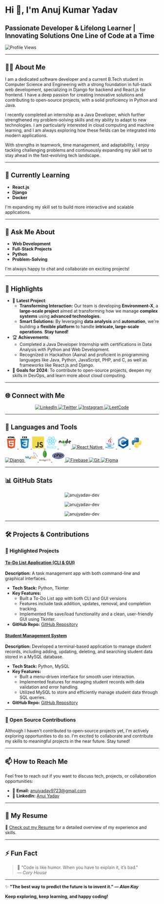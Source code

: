 # Hi 👋, I'm Anuj Kumar Yadav

## Passionate Developer & Lifelong Learner | Innovating Solutions One Line of Code at a Time

![Profile Views](https://komarev.com/ghpvc/?username=anujyadav-dev&label=Profile%20views&color=0e75b6&style=flat)

---

## 👨‍💻 About Me

I am a dedicated software developer and a current B.Tech student in Computer Science and Engineering with a strong foundation in full-stack web development, specializing in Django for backend and React.js for frontend. I have a deep passion for creating innovative solutions and contributing to open-source projects, with a solid proficiency in Python and Java.

I recently completed an internship as a Java Developer, which further strengthened my problem-solving skills and my ability to adapt to new technologies. I am particularly interested in cloud computing and machine learning, and I am always exploring how these fields can be integrated into modern applications.

With strengths in teamwork, time management, and adaptability, I enjoy tackling challenging problems and continuously expanding my skill set to stay ahead in the fast-evolving tech landscape.

---

## 🌱 Currently Learning

- **React.js**
- **Django**
- **Docker**

I'm expanding my skill set to build more interactive and scalable applications.

---

## 💬 Ask Me About

- **Web Development**
- **Full-Stack Projects**
- **Python**
- **Problem-Solving**

I'm always happy to chat and collaborate on exciting projects!

---

## 🌟 Highlights

- 🔭 **Latest Project**:
  - **Transforming Interaction:** Our team is developing **Environment-X**, a **large-scale project** aimed at transforming how we manage **complex systems** using **advanced technologies**.
  - **Smart Solutions:** By leveraging **data analysis** and **automation**, we're building a **flexible platform** to handle **intricate, large-scale operations**. **Stay tuned!**
- 🏆 **Achievements**:
  - Completed a Java Developer Internship with certifications in Data Analysis with Python and Web Development.
  - Recognized in Hackathon (Aaina) and proficient in programming languages like Java, Python, JavaScript, PHP, and C, as well as frameworks like React.js and Django.
- 🎯 **Goals for 2024**: To contribute to open-source projects, deepen my skills in DevOps, and learn more about cloud computing.

---

## 🌐 Connect with Me

<p align="center">
  <a href="https://linkedin.com/in/anujyadav-dev" target="_blank">
    <img src="https://raw.githubusercontent.com/rahuldkjain/github-profile-readme-generator/master/src/images/icons/Social/linked-in-alt.svg" alt="LinkedIn" height="30" width="40" />
  </a>
  <a href="https://twitter.com/anujyadav_dev" target="_blank">
    <img src="https://raw.githubusercontent.com/rahuldkjain/github-profile-readme-generator/master/src/images/icons/Social/twitter.svg" alt="Twitter" height="30" width="40" />
  </a>
  <a href="https://instagram.com/not.anuj_" target="_blank">
    <img src="https://raw.githubusercontent.com/rahuldkjain/github-profile-readme-generator/master/src/images/icons/Social/instagram.svg" alt="Instagram" height="30" width="40" />
  </a>
  <a href="https://www.leetcode.com/anujyadav-dev" target="_blank">
    <img src="https://raw.githubusercontent.com/rahuldkjain/github-profile-readme-generator/master/src/images/icons/Social/leet-code.svg" alt="LeetCode" height="30" width="40" />
  </a>
</p>

---

## 💼 Languages and Tools

<p align="left">
  <a href="https://www.w3.org/html/" target="_blank">
    <img src="https://raw.githubusercontent.com/devicons/devicon/master/icons/html5/html5-original-wordmark.svg" alt="HTML5" width="40" height="40" />
  </a>
  <a href="https://www.w3schools.com/css/" target="_blank">
    <img src="https://raw.githubusercontent.com/devicons/devicon/master/icons/css3/css3-original-wordmark.svg" alt="CSS3" width="40" height="40" />
  </a>
  <a href="https://developer.mozilla.org/en-US/docs/Web/JavaScript" target="_blank">
    <img src="https://raw.githubusercontent.com/devicons/devicon/master/icons/javascript/javascript-original.svg" alt="JavaScript" width="40" height="40" />
  </a>
  <a href="https://reactjs.org/" target="_blank">
    <img src="https://raw.githubusercontent.com/devicons/devicon/master/icons/react/react-original-wordmark.svg" alt="React" width="40" height="40" />
  </a>
  <a href="https://nodejs.org" target="_blank">
    <img src="https://raw.githubusercontent.com/devicons/devicon/master/icons/nodejs/nodejs-original-wordmark.svg" alt="Node.js" width="40" height="40" />
  </a>
  <a href="https://reactnative.dev/" target="_blank">
    <img src="https://reactnative.dev/img/header_logo.svg" alt="React Native" width="40" height="40" />
  </a>
  <a href="https://www.java.com" target="_blank">
    <img src="https://raw.githubusercontent.com/devicons/devicon/master/icons/java/java-original.svg" alt="Java" width="40" height="40" />
  </a>
  <a href="https://www.cprogramming.com/" target="_blank">
    <img src="https://raw.githubusercontent.com/devicons/devicon/master/icons/c/c-original.svg" alt="C" width="40" height="40" />
  </a>
  <a href="https://www.python.org" target="_blank">
    <img src="https://raw.githubusercontent.com/devicons/devicon/master/icons/python/python-original.svg" alt="Python" width="40" height="40" />
  </a>
  <a href="https://www.djangoproject.com/" target="_blank">
    <img src="https://cdn.worldvectorlogo.com/logos/django.svg" alt="Django" width="40" height="40" />
  </a>
  <a href="https://www.mysql.com/" target="_blank">
    <img src="https://raw.githubusercontent.com/devicons/devicon/master/icons/mysql/mysql-original-wordmark.svg" alt="MySQL" width="40" height="40" />
  </a>
  <a href="https://www.mongodb.com/" target="_blank">
    <img src="https://raw.githubusercontent.com/devicons/devicon/master/icons/mongodb/mongodb-original-wordmark.svg" alt="MongoDB" width="40" height="40" />
  </a>
  <a href="https://www.php.net" target="_blank">
    <img src="https://raw.githubusercontent.com/devicons/devicon/master/icons/php/php-original.svg" alt="PHP" width="40" height="40" />
  </a>
  <a href="https://firebase.google.com/" target="_blank">
    <img src="https://www.vectorlogo.zone/logos/firebase/firebase-icon.svg" alt="Firebase" width="40" height="40" />
  </a>
  <a href="https://git-scm.com/" target="_blank">
    <img src="https://www.vectorlogo.zone/logos/git-scm/git-scm-icon.svg" alt="Git" width="40" height="40" />
  </a>
  <a href="https://www.figma.com/" target="_blank">
    <img src="https://www.vectorlogo.zone/logos/figma/figma-icon.svg" alt="Figma" width="40" height="40" />
  </a>
</p>

---

## 📊 GitHub Stats

<p align="center">
  <img src="https://github-readme-stats.vercel.app/api/top-langs?username=anujyadav-dev&show_icons=true&locale=en&layout=compact&theme=radical" alt="anujyadav-dev" />
</p>

<p align="center">
  <img src="https://github-readme-stats.vercel.app/api?username=anujyadav-dev&show_icons=true&locale=en&theme=radical" alt="anujyadav-dev" />
</p>

<p align="center">
  <img src="https://github-readme-streak-stats.herokuapp.com/?user=anujyadav-dev&theme=radical" alt="anujyadav-dev" />
</p>

---

## 🛠️ Projects & Contributions

### 🚀 **Highlighted Projects**

#### [To-Do List Application (CLI & GUI)](https://github.com/AnujYadav-Dev/todo-mate)
**Description:** A task management app with both command-line and graphical interfaces.

- **Tech Stack:** Python, Tkinter
- **Key Features:**
  - Built a To-Do List app with both CLI and GUI versions
  - Features include task addition, updates, removal, and completion tracking.
  - Implemented file save/load functionality and a clean, user-friendly GUI using Tkinter.
- **GitHub Repo:** [GitHub Repository](https://github.com/AnujYadav-Dev/todo-mate)

#### [Student Management System](https://github.com/AnujYadav-Dev/student-management-system)
**Description:** Developed a terminal-based application to manage student records, including adding, updating, deleting, and searching student data stored in a MySQL database.

- **Tech Stack:** Python, MySQL
- **Key Features:**
  - Built a menu-driven interface for smooth user interaction.
  - Implemented features for managing student records with data validation and error handling.
  - Utilized MySQL to store and efficiently manage student data through SQL queries.
- **GitHub Repo:** [GitHub Repository](https://github.com/AnujYadav-Dev/student-management-system)

---

### 🌟 Open Source Contributions

Although I haven't contributed to open-source projects yet, I'm actively exploring opportunities to do so. I'm excited to collaborate and contribute my skills to meaningful projects in the near future. Stay tuned!

---

## 📫 How to Reach Me

Feel free to reach out if you want to discuss tech, projects, or collaboration opportunities:

- 📧 **Email:** [anujyadav9723@gmail.com](mailto:anujyadav9723@gmail.com)
- 💼 **LinkedIn:** [Anuj Yadav](https://linkedin.com/in/anujyadav-dev)

---

## 📁 My Resume

📄 [Check out my Resume](https://github.com/AnujYadav-Dev/Resume-Certificate/blob/main/AnujYadav-Resume.pdf) for a detailed overview of my experience and skills.

---

## ⚡ Fun Fact

> 💬 "Code is like humor. When you have to explain it, it’s bad."  
> — *Cory House*

---


✨ **"The best way to predict the future is to invent it." — *Alan Kay***

**Keep exploring, keep learning, and happy coding!**




